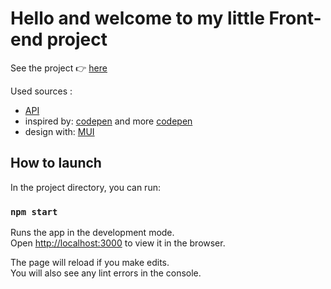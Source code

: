 # Hello and welcome to my little Front-end project

See the project :point_right: [here](https://wonderful-pare-fb1eb6.netlify.app/)

Used sources :

* [API](https://hp-api.herokuapp.com/)
* inspired by: [codepen](https://codepen.io/alvaromontoro/pen/qBPWRrP) and more [codepen](https://codepen.io/oliviale/pen/dwBqwV)
* design with: [MUI](https://mui.com/)

## How to launch

In the project directory, you can run:

### `npm start`

Runs the app in the development mode.\
Open [http://localhost:3000](http://localhost:3000) to view it in the browser.

The page will reload if you make edits.\
You will also see any lint errors in the console.


